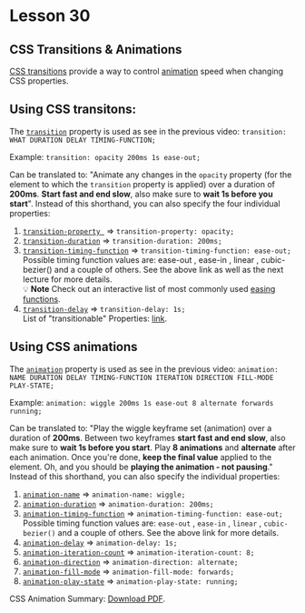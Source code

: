 # Lesson 30

## CSS Transitions & Animations

[CSS transitions](https://developer.mozilla.org/en-US/docs/Web/CSS/CSS_Transitions/Using_CSS_transitions) provide a way to control [animation](https://developer.mozilla.org/en-US/docs/Web/CSS/CSS_Animations/Using_CSS_animations) speed when changing CSS properties.

## Using CSS transitons:

The [`transition`](https://developer.mozilla.org/en-US/docs/Web/CSS/CSS_Transitions/Using_CSS_transitions) property is used as see in the previous video:
`transition: WHAT DURATION DELAY TIMING-FUNCTION; `

Example:
`transition: opacity 200ms 1s ease-out; `

Can be translated to: "Animate any changes in the `opacity` property (for the element to which the `transition` property is applied) over a duration of **200ms**. **Start fast and end slow**, also make sure to **wait 1s before you start**".
Instead of this shorthand, you can also specify the four individual properties:

1. [`transition-property `](https://developer.mozilla.org/en-US/docs/Web/CSS/transition-property) => `transition-property: opacity;`
2. [`transition-duration`](https://developer.mozilla.org/en-US/docs/Web/CSS/transition-duration) => `transition-duration: 200ms;`
3. [`transition-timing-function`](https://developer.mozilla.org/en-US/docs/Web/CSS/transition-timing-function) => `transition-timing-function: ease-out;`<br>
   Possible timing function values are: ease-out , ease-in , linear , cubic-bezier() and a couple of others. See the above link as well as the next lecture for more details.<br>
   :bulb: **Note** Check out an interactive list of most commonly used [easing functions](https://easings.net/).
4. [`transition-delay`](https://developer.mozilla.org/en-US/docs/Web/CSS/transition-delay) => `transition-delay: 1s;`<br>
   List of "transitionable" Properties: [link](https://www.w3.org/TR/css-transitions-1/#animatable-properties).

## Using CSS animations

The [`animation`](https://developer.mozilla.org/en-US/docs/Web/CSS/CSS_Animations/Using_CSS_animations) property is used as see in the previous video:
`animation: NAME DURATION DELAY TIMING-FUNCTION ITERATION DIRECTION FILL-MODE PLAY-STATE; `

Example:
`animation: wiggle 200ms 1s ease-out 8 alternate forwards running; `

Can be translated to: "Play the wiggle keyframe set (animation) over a duration of **200ms**. Between two keyframes **start fast and end slow**, also make sure to **wait 1s before you start**. Play **8 animations** and **alternate** after each animation. Once you're done, **keep the final value** applied to the element. Oh, and you should be **playing the animation - not pausing**."
Instead of this shorthand, you can also specify the individual properties:

1. [`animation-name`](https://developer.mozilla.org/en-US/docs/Web/CSS/animation-name) => `animation-name: wiggle; `
2. [`animation-duration`](https://developer.mozilla.org/en-US/docs/Web/CSS/animation-duration) => `animation-duration: 200ms; `
3. [`animation-timing-function`](https://developer.mozilla.org/en-US/docs/Web/CSS/animation-timing-function) => `animation-timing-function: ease-out;`<br>
   Possible timing function values are: `ease-out` , `ease-in` , `linear` , `cubic-bezier()` and a couple of others. See the above link for more details.
4. [`animation-delay`](https://developer.mozilla.org/en-US/docs/Web/CSS/animation-delay) => `animation-delay: 1s;`
5. [`animation-iteration-count`](https://developer.mozilla.org/en-US/docs/Web/CSS/animation-iteration-count) => `animation-iteration-count: 8;`
6. [`animation-direction`](https://developer.mozilla.org/en-US/docs/Web/CSS/animation-direction) => `animation-direction: alternate;`
7. [`animation-fill-mode`](https://developer.mozilla.org/en-US/docs/Web/CSS/animation-fill-mode) => `animation-fill-mode: forwards;`
8. [`animation-play-state`](https://developer.mozilla.org/en-US/docs/Web/CSS/animation-play-state) => `animation-play-state: running;`

<p>CSS Animation Summary: <a href="css-animations-summary.pdf">Download PDF</a>.</p></embed>

